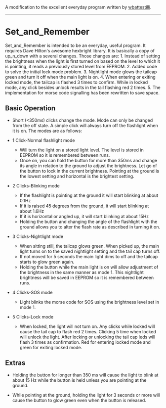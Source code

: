
A modification to the excellent everyday program written by [wbattestilli](https://github.com/wbattestilli/hexbright).

------------------------------------------------

Set_and_Remember
================

Set_and_Remember is intended to be an everyday, useful program.  It requires Dave Hilton's awesome hexbright library. It is basically a copy of up_n_down with a several changes. Those changes are:
	1. Instead of setting the brightness when the light is first turned on based on the level to which it is pointing, it reads a previously stored level from EEPROM. 
	2. Added code to solve the initial lock mode problem. 
	3. Nightlight mode glows the tailcap green and turn it off when the main light is on.
	4. When entering or exiting locked mode, the tailcap is flashed 3 times to confirm. While in locked mode, any click besides unlock results in the tail flashing red 2 times.
	5. The implementation for morse code signalling has been rewritten to save space.

Basic Operation
----------------
* Short (<350ms) clicks change the mode.  Mode can only be changed from the off state. A simple click will always turn off the flashlight when it is on. The modes are as follows:

*   1 Click-Normal flashlight mode
    *   Will turn the light on a stored light level. The level is stored in EEPROM so it is remembered between runs.
    *   Once on, you can hold the button for more than 350ms and change its angle in relation to the ground to adjust the brightness.  Let go of the button to lock in the current brightness. Pointing at the ground is the lowest setting and horizontal is the brightest setting.

*   2 Clicks-Blinking mode
    *   If the flashlight is pointing at the ground it will start blinking at about 0.1Hz
    *   If it is raised 45 degrees from the ground, it will start blinking at about 1.6Hz
    *   If it is horizontal or angled up, it will start blinking at about 15Hz
    *   Holding the button and changing the angle of the flashlight with the ground allows you to alter the flash rate as described in turning it on.

*   3 Clicks-Nightlight mode
    *   When sitting still, the tailcap glows green.  When picked up, the main light turns on to the saved nightlight setting and the tail cap turns off.  
    *   If not moved for 5 seconds the main light dims to off and the tailcap starts to glow green again.
    *   Holding the button while the main light is on will allow adjustment of the brightness in the same manner as mode 1. This nightlight brightness will be saved in EEPROM so it is remembered between runs.

*   4 Clicks-SOS mode
    *   Light blinks the morse code for SOS using the brightness level set in mode 1.

*   5 Clicks-Lock mode
    *   When locked, the light will not turn on.  Any clicks while locked will cause the tail cap to flash red 2 times. Clicking 5 time when locked will unlock the light. After locking or unlocking the tail cap leds will flash 3 times as confirmation. Red for entering locked mode and green for exiting locked mode.

Extras
----------------
*   Holding the button for longer than 350 ms will cause the light to blink at about 15 Hz while the button is held unless you are pointing at the ground.

*   While pointing at the ground, holding the light for 3 seconds or more will cause the button to glow green even when the button is released. 
